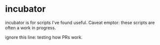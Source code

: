 incubator
=========

incubator is for scripts I've found useful. Caveat emptor: these
scripts are often a work in progress.

ignore this line: testing how PRs work. 
